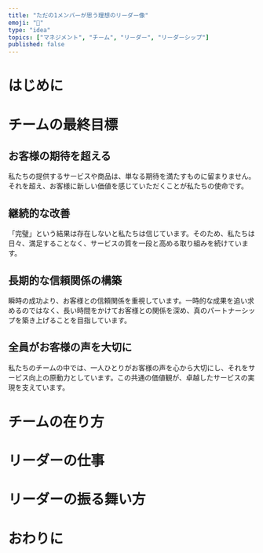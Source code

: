 ```yaml
---
title: "ただの1メンバーが思う理想のリーダー像"
emoji: "🫅"
type: "idea"
topics: ["マネジメント", "チーム", "リーダー", "リーダーシップ"]
published: false
---
```


# はじめに

<!-- 1メンバーの視点としてのリーダー像に対する考え方やその重要性について説明 -->
<!-- 組織やチームにおけるリーダーの役割とその影響についての簡単な触れ込み -->

# チームの最終目標

## お客様の期待を超える

私たちの提供するサービスや商品は、単なる期待を満たすものに留まりません。それを超え、お客様に新しい価値を感じていただくことが私たちの使命です。

## 継続的な改善

「完璧」という結果は存在しないと私たちは信じています。そのため、私たちは日々、満足することなく、サービスの質を一段と高める取り組みを続けています。

## 長期的な信頼関係の構築

瞬時の成功より、お客様との信頼関係を重視しています。一時的な成果を追い求めるのではなく、長い時間をかけてお客様との関係を深め、真のパートナーシップを築き上げることを目指しています。

## 全員がお客様の声を大切に

私たちのチームの中では、一人ひとりがお客様の声を心から大切にし、それをサービス向上の原動力としています。この共通の価値観が、卓越したサービスの実現を支えています。

# チームの在り方

<!-- チームが持つべき文化や価値観、団結の重要性 -->
<!-- メンバー同士の関係性やコミュニケーションの取り方 -->

# リーダーの仕事

# リーダーの振る舞い方

# おわりに

<!-- リーダーシップの本質や重要性の再確認 -->
<!-- メンバーとリーダーとの相互の理解と成長を促すメッセージ -->
